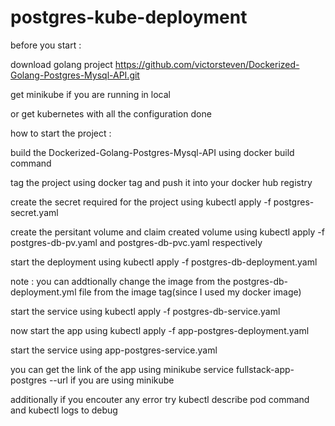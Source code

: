 # postgres-kube-deployment

before you start :

download golang project https://github.com/victorsteven/Dockerized-Golang-Postgres-Mysql-API.git

get minikube if you are running in local

or get kubernetes with all the configuration done

how to start the project :

build the Dockerized-Golang-Postgres-Mysql-API using docker build command

tag the project using docker tag and push it into your docker hub registry

create the secret required for the project using kubectl apply -f postgres-secret.yaml 

create the persitant volume and claim created volume using kubectl apply -f postgres-db-pv.yaml and postgres-db-pvc.yaml respectively

start the deployment using kubectl apply -f postgres-db-deployment.yaml 

note : you can addtionally change the image from the postgres-db-deployment.yml file from the image tag(since I used my docker image)

start the service using kubectl apply -f postgres-db-service.yaml 

now start the app using kubectl apply -f app-postgres-deployment.yaml

start the service using app-postgres-service.yaml

you can get the link of the app using minikube service fullstack-app-postgres --url if you are using minikube

additionally if you encouter any error try kubectl describe pod command and kubectl logs to debug
